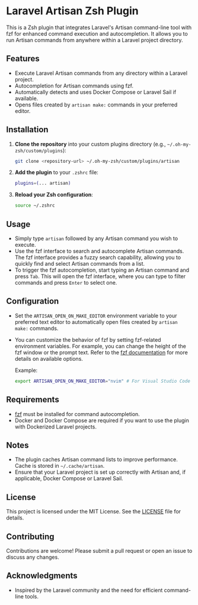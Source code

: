 # Laravel Artisan Zsh Plugin

This is a Zsh plugin that integrates Laravel's Artisan command-line tool with fzf for enhanced command execution and autocompletion. It allows you to run Artisan commands from anywhere within a Laravel project directory.

## Features

- Execute Laravel Artisan commands from any directory within a Laravel project.
- Autocompletion for Artisan commands using fzf.
- Automatically detects and uses Docker Compose or Laravel Sail if available.
- Opens files created by `artisan make:` commands in your preferred editor.

## Installation

1. **Clone the repository** into your custom plugins directory (e.g., `~/.oh-my-zsh/custom/plugins`):

   ```sh
   git clone <repository-url> ~/.oh-my-zsh/custom/plugins/artisan
   ```

2. **Add the plugin** to your `.zshrc` file:

   ```sh
   plugins=(... artisan)
   ```

3. **Reload your Zsh configuration**:

   ```sh
   source ~/.zshrc
   ```

## Usage

- Simply type `artisan` followed by any Artisan command you wish to execute.
- Use the fzf interface to search and autocomplete Artisan commands. The fzf interface provides a fuzzy search capability, allowing you to quickly find and select Artisan commands from a list.
- To trigger the fzf autocompletion, start typing an Artisan command and press `Tab`. This will open the fzf interface, where you can type to filter commands and press `Enter` to select one.

## Configuration

- Set the `ARTISAN_OPEN_ON_MAKE_EDITOR` environment variable to your preferred text editor to automatically open files created by `artisan make:` commands.

- You can customize the behavior of fzf by setting fzf-related environment variables. For example, you can change the height of the fzf window or the prompt text. Refer to the [fzf documentation](https://github.com/junegunn/fzf#environment-variables) for more details on available options.

  Example:

  ```sh
  export ARTISAN_OPEN_ON_MAKE_EDITOR="nvim" # For Visual Studio Code
  ```

## Requirements

- [fzf](https://github.com/junegunn/fzf) must be installed for command autocompletion.
- Docker and Docker Compose are required if you want to use the plugin with Dockerized Laravel projects.

## Notes

- The plugin caches Artisan command lists to improve performance. Cache is stored in `~/.cache/artisan`.
- Ensure that your Laravel project is set up correctly with Artisan and, if applicable, Docker Compose or Laravel Sail.

## License

This project is licensed under the MIT License. See the [LICENSE](LICENSE) file for details.

## Contributing

Contributions are welcome! Please submit a pull request or open an issue to discuss any changes.

## Acknowledgments

- Inspired by the Laravel community and the need for efficient command-line tools.
